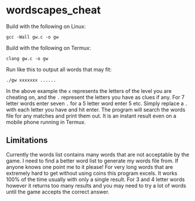 # wordscapes_cheat


Build with the following on Linux:

`gcc -Wall gw.c -o gw`

Build with the following on Termux:

`clang gw.c -o gw`

Run like this to output all words that may fit:

`./gw xxxxxxx ......`

In the above example the `x` represents the letters of the level you are cheating on, and the `.` represent the letters you have as clues if any. For 7 letter words enter seven `.` for a 5 letter word enter 5 etc. Simply replace a `.` with each letter you have and hit enter. The program will search the words file for any matches and print them out. It is an instant result even on a mobile phone running in Termux.

## Limitations

Currently the words list contains many words that are not acceptable by the game. I need to find a better word list to generate my words file from. If anyone knows one point me to it please! For very long words that are extremely hard to get without using coins this program excels. It works 100% of the time usually with only a single result. For 3 and 4 letter words however it returns too many results and you may need to try a lot of words until the game accepts the correct answer.
